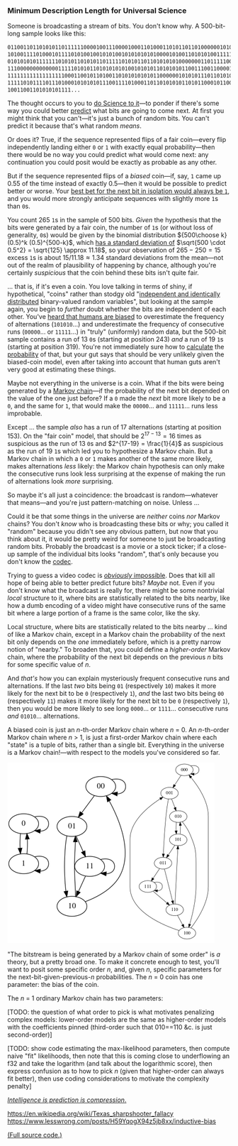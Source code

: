 ### Minimum Description Length for Universal Science

Someone is broadcasting a stream of bits. You don't know why. A 500-bit-long sample looks like this:

```
01100110110101011011111100001001110000100011010001101011011010000001010000001010
10100111101000101111010100100101010010101010101000010100110101010011111111010101
01010101011111110101011010101101111101010110110101010100000001101111100000111010
11100000000000001111101010110101010101001010101101010101100111001100001100110101
11111111111111111100011001011010011010101010101100000010101011101101010010110011
11111010111101110100010101010111001111010001101101010101101011000101100000101010
10011001101010101111...
```

The thought occurs to you to [do Science to it](http://dresdencodak.com/2008/05/02/copan/)—to ponder if there's some way you could better [predict](https://www.lesswrong.com/posts/a7n8GdKiAZRX86T5A/making-beliefs-pay-rent-in-anticipated-experiences) what bits are going to come next. At first you might think that you can't—it's just a bunch of random bits. You can't predict it because that's what random _means_.

Or does it? True, if the sequence represented flips of a fair coin—every flip independently landing either `0` or `1` with exactly equal probability—then there would be no way you could predict what would come next: any continuation you could posit would be exactly as probable as any other.

But if the sequence represented flips of a _biased_ coin—if, say, `1` came up 0.55 of the time instead of exactly 0.5—then it would be possible to predict better or worse. Your [best bet for the next bit in isolation would always be `1`](https://www.lesswrong.com/posts/msJA6B9ZjiiZxT6EZ/lawful-uncertainty), and you would more strongly anticipate sequences with slightly more `1`s than `0`s.

You count 265 `1`s in the sample of 500 bits. _Given_ the hypothesis that the bits were generated by a fair coin, the number of `1`s (or without loss of generality, `0`s) would be given by the binomial distribution ${500\choose k} (0.5)^k (0.5)^{500-k}$, which [has a standard deviation of](https://en.wikipedia.org/wiki/Binomial_distribution) $\sqrt{500 \cdot 0.5^2} = \sqrt{125} \approx 11.18$, so your observation of $265 - 250 = 15$ excess `1`s is about $15/11.18 \approx 1.34$ standard deviations from the mean—not out of the realm of plausibility of happening by chance, although you're certainly _suspicious_ that the coin behind these bits isn't quite fair.

... that is, if it's even a coin. You love talking in terms of shiny, if hypothetical, "coins" rather than stodgy old "[independent and identically distributed](https://en.wikipedia.org/wiki/Independent_and_identically_distributed_random_variables) binary-valued random variables", but looking at the sample again, you begin to _further_ doubt whether the bits are independent of each other. You've [heard that humans are biased](https://www.lesswrong.com/posts/6xGC9P8wp2mi7uhti/inaccessible-finely-tuned-rng-in-humans) to overestimate the frequency of alternations (`101010`...) and underestimate the frequency of consecutive runs (`00000`... or `11111`...) in "truly" (uniformly) random data, but the 500-bit sample contains a run of 13 `0`s (starting at position 243) _and_ a run of 19 `1`s (starting at position 319). You're not immediately sure how to [calculate](http://www.gregegan.net/QUARANTINE/Runs/Runs.html) the [probability](https://www.johndcook.com/blog/2012/11/14/probability-of-long-runs/) of that, but your gut says that should be very unlikely given the biased-coin model, even after taking into account that human guts aren't very good at estimating these things.

Maybe not everything in the universe is a coin. What if the bits were being generated by a [Markov chain](https://en.wikipedia.org/wiki/Markov_chain)—if the probability of the next bit depended on the value of the one just before? If a `0` made the _next_ bit more likely to be a `0`, and the same for `1`, that would make the `00000`... and `11111`... runs less improbable.

Except ... the sample _also_ has a run of 17 alternations (starting at position 153). On the "fair coin" model, that should be $2^{17-13} = 16$ times as suspicious as the run of 13 `0`s and $2^{17-19} = \frac{1}{4}$ as suspicious as the run of 19 `1`s which led you to hypothesize a Markov chain. But a Markov chain in which a `0` or `1` makes another of the same more likely, makes alternations _less_ likely: the Markov chain hypothesis can only make the consecutive runs look less surprising at the expense of making the run of alternations look _more_ surprising.

So maybe it's all just a coincidence: the broadcast is random—whatever that means—and you're just pattern-matching on noise. Unless ...

Could it be that some things in the universe are _neither_ coins _nor_ Markov chains? You don't _know_ who is broadcasting these bits or why; you called it "random" because you didn't see any obvious pattern, but now that you think about it, it would be pretty weird for someone to just be broadcasting random bits. Probably the broadcast is a movie or a stock ticker; if a close-up sample of the individual bits looks "random", that's only because you don't know the [codec](https://en.wikipedia.org/wiki/Codec).

Trying to guess a video codec is [_obviously_ impossible](https://www.lesswrong.com/posts/5wMcKNAwB6X4mp9og/that-alien-message). Does that kill all hope of being able to better predict future bits? _Maybe_ not. Even if you don't know what the broadcast is really for, there might be some nontrivial _local_ structure to it, where bits are statistically related to the bits nearby, like how a dumb encoding of a video might have consecutive runs of the same bit where a large portion of a frame is the same color, like the sky.

Local structure, where bits are statistically related to the bits nearby ... kind of like a Markov chain, except in a Markov chain the probability of the next bit only depends on the _one_ immediately before, which is a pretty narrow notion of "nearby." To broaden that, you could define a _higher-order_ Markov chain, where the probability of the next bit depends on the previous _n_ bits for some specific value of _n_.

And _that's_ how you can explain mysteriously frequent consecutive runs and alternations. If the last _two_ bits being `01` (respectively `10`) makes it more likely for the next bit to be `0` (respectively `1`), _and_ the last two bits being `00` (respectively `11`) makes it more likely for the next bit to be `0` (respectively `1`), then you would be more likely to see long `0000`... or `1111`... consecutive runs _and_ `01010`... alternations.

A biased coin is just an _n_-th-order Markov chain where _n_ = 0. An _n_-th-order Markov chain where _n_ > 1, is just a first-order Markov chain where each "state" is a tuple of bits, rather than a single bit. Everything in the universe is a Markov chain!—with respect to the models you've considered so far.

![](multi_markov.png)

"The bitstream is being generated by a Markov chain of some order" is _a_ theory, but a pretty broad one. To make it concrete enough to test, you'll want to posit some specific order _n_, and, given _n_, specific parameters for the next-bit-given-previous-_n_ probabilities. The _n_ = 0 coin has one parameter: the bias of the coin.

The _n_ = 1 ordinary Markov chain has two parameters: 

[TODO: the question of what order to pick is what motivates penalizing complex models: lower-order models are the same as higher-order models with the coefficients pinned (third-order such that 010==110 &c. is just second-order)]

[TODO: show code estimating the max-likelihood parameters, then compute naive "fit" likelihoods, then note that this is coming close to underflowing an f32 and take the logarithm (and talk about the logarithmic score), then express confusion as to how to pick _n_ (given that higher-order can always fit better), then use coding considerations to motivate the complexity penalty]

[_Intelligence is prediction is compression_.](https://www.lesswrong.com/posts/ex63DPisEjomutkCw/msg-len)

https://en.wikipedia.org/wiki/Texas_sharpshooter_fallacy
https://www.lesswrong.com/posts/H59YqogX94z5jb8xx/inductive-bias

[(Full source code.)](TODO)
